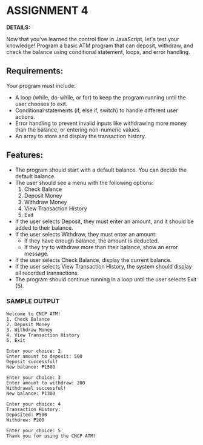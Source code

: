 # ASSIGNMENT 4
**DETAILS:**

Now that you've learned the control flow in JavaScript, let's test your knowledge! Program a basic ATM program that can deposit, withdraw, and check the balance using conditional statement, loops, and error handling.

## Requirements:
Your program must include:
- A loop (while, do-while, or for) to keep the program running until the user chooses to exit.
- Conditional statements (if, else if, switch) to handle different user actions.
- Error handling to prevent invalid inputs like withdrawing more money than the balance, or entering non-numeric values.
- An array to store and display the transaction history.

## Features:
- The program should start with a default balance. You can decide the default balance.
- The user should see a menu with the following options:
  1. Check Balance
  2. Deposit Money
  3. Withdraw Money
  4. View Transaction History
  5. Exit
- If the user selects Deposit, they must enter an amount, and it should be added to their balance.
- If the user selects Withdraw, they must enter an amount:
  - If they have enough balance, the amount is deducted.
  - If they try to withdraw more than their balance, show an error message.
- If the user selects Check Balance, display the current balance.
- If the user selects View Transaction History, the system should display all recorded transactions.
- The program should continue running in a loop until the user selects Exit (5).

### SAMPLE OUTPUT
```pgsql
Welcome to CNCP ATM!  
1. Check Balance  
2. Deposit Money  
3. Withdraw Money  
4. View Transaction History  
5. Exit  

Enter your choice: 2  
Enter amount to deposit: 500  
Deposit successful!
New balance: ₱1500  

Enter your choice: 3  
Enter amount to withdraw: 200  
Withdrawal successful!
New balance: ₱1300  

Enter your choice: 4  
Transaction History:  
Deposited: ₱500  
Withdrew: ₱200  

Enter your choice: 5  
Thank you for using the CNCP ATM!    
```
